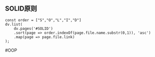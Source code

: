 ## SOLID原则
```dataviewjs
const order = ["S","O","L","I","D"]
dv.list(
	dv.pages('#SOLID')
	.sort(page => order.indexOf(page.file.name.substr(0,1)), 'asc')
	.map(page => page.file.link)
);
``` 
#OOP